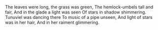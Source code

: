 The leaves were long, the grass was green,
The hemlock-umbels tall and fair,
And in the glade a light was seen
Of stars in shadow shimmering.
Tunuviel was dancing there
To music of a pipe unseen,
And light of stars was in her hair,
And in her raiment glimmering.